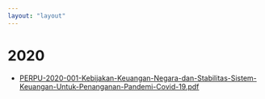 ```yaml
---
layout: "layout"
---
```

# 2020
* [PERPU-2020-001-Kebijakan-Keuangan-Negara-dan-Stabilitas-Sistem-Keuangan-Untuk-Penanganan-Pandemi-Covid-19.pdf](PERPU-2020-001-Kebijakan-Keuangan-Negara-dan-Stabilitas-Sistem-Keuangan-Untuk-Penanganan-Pandemi-Covid-19.pdf)
